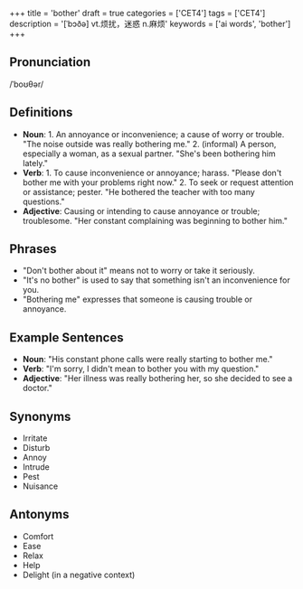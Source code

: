 +++
title = 'bother'
draft = true
categories = ['CET4']
tags = ['CET4']
description = '[ˈbɔðə] vt.烦扰，迷惑 n.麻烦'
keywords = ['ai words', 'bother']
+++

## Pronunciation
/ˈboʊθər/

## Definitions
- **Noun**: 1. An annoyance or inconvenience; a cause of worry or trouble. "The noise outside was really bothering me." 2. (informal) A person, especially a woman, as a sexual partner. "She's been bothering him lately."
- **Verb**: 1. To cause inconvenience or annoyance; harass. "Please don't bother me with your problems right now." 2. To seek or request attention or assistance; pester. "He bothered the teacher with too many questions."
- **Adjective**: Causing or intending to cause annoyance or trouble; troublesome. "Her constant complaining was beginning to bother him."

## Phrases
- "Don't bother about it" means not to worry or take it seriously.
- "It's no bother" is used to say that something isn't an inconvenience for you.
- "Bothering me" expresses that someone is causing trouble or annoyance.

## Example Sentences
- **Noun**: "His constant phone calls were really starting to bother me."
- **Verb**: "I'm sorry, I didn't mean to bother you with my question."
- **Adjective**: "Her illness was really bothering her, so she decided to see a doctor."

## Synonyms
- Irritate
- Disturb
- Annoy
- Intrude
- Pest
- Nuisance

## Antonyms
- Comfort
- Ease
- Relax
- Help
- Delight (in a negative context)
